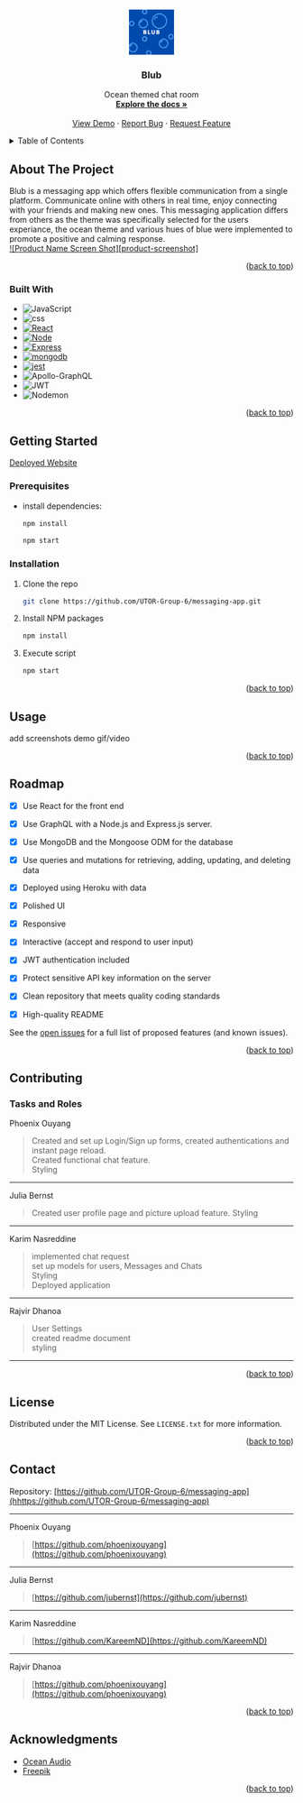 <!-- Template link  See: https://github.com/othneildrew/Best-README-Template/pull/73 -->
<a name="readme-top"></a>


<!-- PROJECT LOGO -->
<br />
<div align="center">
  <a href="https://github.com/github_username/repo_name">
    <img src="./client/src/assets/blub.logo_360.png" alt="Logo" width="80" height="80">
  </a>

<h3 align="center">Blub</h3>

  <p align="center">
    Ocean themed chat room
    <br />
    <a href="https://github.com/UTOR-Group-6/messaging-app"><strong>Explore the docs »</strong></a>
    <br />
    <br />
    <a href="https://github.com/github_username/repo_name">View Demo</a>
    ·
    <a href="https://github.com/UTOR-Group-6/messaging-app/issues">Report Bug</a>
    ·
    <a href="https://github.com/UTOR-Group-6/messaging-app/issues">Request Feature</a>
  </p>
</div>



<!-- TABLE OF CONTENTS -->
<details>
  <summary>Table of Contents</summary>
  <ol>
    <li>
      <a href="#about-the-project">About The Project</a>
      <ul>
        <li><a href="#built-with">Built With</a></li>
      </ul>
    </li>
    <li>
      <a href="#getting-started">Getting Started</a>
      <ul>
        <li><a href="#prerequisites">Prerequisites</a></li>
        <li><a href="#installation">Installation</a></li>
      </ul>
    </li>
    <li><a href="#usage">Usage</a></li>
    <li><a href="#roadmap">Roadmap</a></li>
    <li><a href="#contributing">Contributing</a></li>
    <li><a href="#license">License</a></li>
    <li><a href="#contact">Contact</a></li>
    <li><a href="#acknowledgments">Acknowledgments</a></li>
  </ol>
</details>



<!-- ABOUT THE PROJECT -->
## About The Project
Blub is a messaging app which offers flexible communication from a single platform. Communicate online with others in real time, enjoy connecting with your friends and making new ones. 
This messaging application differs from others as the theme was specifically selected for the users experiance, the ocean theme and various hues of blue were implemented to promote a positive and calming response.
<br>
[![Product Name Screen Shot][product-screenshot]](https://example.com)



<p align="right">(<a href="#readme-top">back to top</a>)</p>



### Built With

* ![JavaScript](https://img.shields.io/badge/javascript-%23323330.svg?style=for-the-badge&logo=javascript&logoColor=%23F7DF1E)
* ![css]
* [![React][React.js]][React-url]
* [![Node][Node.js]][Node-url]
* [![Express]][Express-url]
* [![mongodb]][mongodb-url]
* [![jest]][jest-url]
* ![Apollo-GraphQL](https://img.shields.io/badge/-ApolloGraphQL-311C87?style=for-the-badge&logo=apollo-graphql)
* ![JWT](https://img.shields.io/badge/JWT-black?style=for-the-badge&logo=JSON%20web%20tokens)
* ![Nodemon](https://img.shields.io/badge/NODEMON-%23323330.svg?style=for-the-badge&logo=nodemon&logoColor=%BBDEAD)


<p align="right">(<a href="#readme-top">back to top</a>)</p>



<!-- GETTING STARTED -->
## Getting Started


[Deployed Website]()

### Prerequisites


* install dependencies:
  ```sh
  npm install
  ```
    ```sh
  npm start
  ```

### Installation


1. Clone the repo
   ```sh
   git clone https://github.com/UTOR-Group-6/messaging-app.git
   ```
3. Install NPM packages
   ```sh
   npm install
   ```
4. Execute script
   ```sh
   npm start
   ```
<p align="right">(<a href="#readme-top">back to top</a>)</p>



<!-- USAGE EXAMPLES -->
## Usage

add screenshots 
demo gif/video
<p align="right">(<a href="#readme-top">back to top</a>)</p>



<!-- ROADMAP -->
## Roadmap

- [x] Use React for the front end
- [x] Use GraphQL with a Node.js and Express.js server.
- [x] Use MongoDB and the Mongoose ODM for the database
- [x] Use queries and mutations for retrieving, adding, updating, and deleting data
- [x] Deployed using Heroku with data
- [x] Polished UI
- [x] Responsive
- [x] Interactive (accept and respond to user input)
- [x] JWT authentication included
- [x] Protect sensitive API key information on the server
- [x] Clean repository that meets quality coding standards
- [x] High-quality README



See the [open issues](https://github.com/github_username/repo_name/issues) for a full list of proposed features (and known issues).

<p align="right">(<a href="#readme-top">back to top</a>)</p>



<!-- CONTRIBUTING -->
## Contributing
### Tasks and Roles 
Phoenix Ouyang
> Created and set up Login/Sign up forms, created authentications and instant page reload. <br>
> Created functional chat feature.<br>
> Styling
---
Julia Bernst
> Created user profile page and picture upload feature.
> Styling
---
Karim Nasreddine
> implemented chat request<br>
> set up models for users, Messages and Chats<br>
> Styling<br>
> Deployed application
---
Rajvir Dhanoa
> User Settings<br>
> created readme document<br>
> styling 
---


<p align="right">(<a href="#readme-top">back to top</a>)</p>



<!-- LICENSE -->
## License

Distributed under the MIT License. See `LICENSE.txt` for more information.

<p align="right">(<a href="#readme-top">back to top</a>)</p>



<!-- CONTACT -->
## Contact

Repository: [https://github.com/UTOR-Group-6/messaging-app](hhttps://github.com/UTOR-Group-6/messaging-app)

---
Phoenix Ouyang
> [https://github.com/phoenixouyang](https://github.com/phoenixouyang)

---
Julia Bernst
> [https://github.com/jubernst](https://github.com/jubernst)

---
Karim Nasreddine
> [https://github.com/KareemND](https://github.com/KareemND)

---
Rajvir Dhanoa
> [https://github.com/phoenixouyang](https://github.com/phoenixouyang)

<p align="right">(<a href="#readme-top">back to top</a>)</p>

<!-- ACKNOWLEDGMENTS -->
## Acknowledgments

* [Ocean Audio](https://pixabay.com/users/juliush-3921568/)
* [Freepik](https://www.freepik.com/author/upklyak)

<p align="right">(<a href="#readme-top">back to top</a>)</p>




<!-- MARKDOWN LINKS & IMAGES -->

[React.js]: https://img.shields.io/badge/React-20232A?style=for-the-badge&logo=react&logoColor=61DAFB
[React-url]: https://reactjs.org/

[Node.js]: https://img.shields.io/badge/Node.js-43853D?style=for-the-badge&logo=node.js&logoColor=white
[Node-url]:https://www.npmjs.com/package/node

[Express]:https://img.shields.io/badge/Express.js-404D59?style=for-the-badge
[Express-url]:https://www.npmjs.com/package/express

[mongodb]:https://img.shields.io/badge/MongoDB-4EA94B?style=for-the-badge&logo=mongodb&logoColor=white
[mongodb-url]:https://www.mongodb.com/

[css]:https://img.shields.io/badge/CSS-239120?&style=for-the-badge&logo=css3&logoColor=white

[jest]:https://img.shields.io/badge/Jest-323330?style=for-the-badge&logo=Jest&logoColor=white
[jest-url]:https://www.npmjs.com/package/jest



